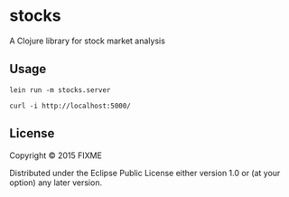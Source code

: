 # stocks

A Clojure library for stock market analysis

## Usage

```
lein run -m stocks.server

curl -i http://localhost:5000/
```

## License

Copyright © 2015 FIXME

Distributed under the Eclipse Public License either version 1.0 or (at
your option) any later version.
